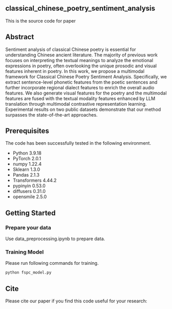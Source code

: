 ## classical_chinese_poetry_sentiment_analysis
This is the source code for paper
## Abstract
Sentiment analysis of classical Chinese poetry is essential for understanding Chinese ancient literature. The majority of previous work focuses on interpreting the textual meanings to analyze the emotional expressions in poetry, often overlooking the unique prosodic and visual features inherent in poetry. In this work, we propose a multimodal framework for Classical Chinese Poetry Sentiment Analysis. Specifically, we extract sentence-level phonetic features from the poetic sentences and further incorporate regional dialect features to enrich the overall audio features. We also generate visual features for the poetry and the multimodal features are fused with the textual modality features enhanced by LLM translation through multimodal contrastive representation learning. Experimental results on two public datasets demonstrate that our method surpasses the state-of-the-art approaches.
## Prerequisites
The code has been successfully tested in the following environment.
 - Python 3.9.18
 - PyTorch 2.0.1
 - numpy 1.22.4
 - Sklearn 1.3.0
 - Pandas 2.1.3
 - Transformers 4.44.2
 - pypinyin 0.53.0
 - diffusers 0.31.0
 - opensmile 2.5.0
## Getting Started
### Prepare your data
Use data_preprocessing.ipynb to prepare data.
### Training Model
Please run following commands for training.
```python
python fspc_model.py
```
## Cite
Please cite our paper if you find this code useful for your research:
